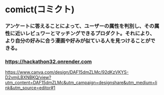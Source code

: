 # comict(コミクト)

### アンケートに答えることによって、ユーザーの属性を判別し、その属性に近いレビュワーとマッチングできるプロダクト。それにより、より自分の好みに合う漫画や好みが似ている人を見つけることができる。

### https://hackathon32.onrender.com

https://www.canva.com/design/DAF15dmZLMc/92dKzVKYS-D2vmjLBXNBKQ/view?utm_content=DAF15dmZLMc&utm_campaign=designshare&utm_medium=link&utm_source=editor#1
